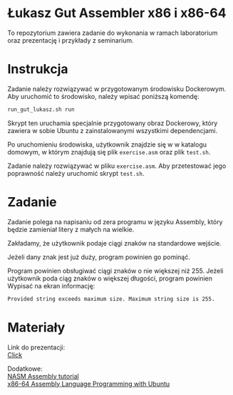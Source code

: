 # Łukasz Gut Assembler x86 i x86-64
To repozytorium zawiera zadanie do wykonania w ramach laboratorium oraz
prezentację i przykłady z seminarium.

# Instrukcja
Zadanie należy rozwiązywać w przygotowanym środowisku Dockerowym.
Aby uruchomić to środowisko, należy wpisać poniższą komendę:

```sh
run_gut_lukasz.sh run
```

Skrypt ten uruchamia specjalnie przygotowany obraz Dockerowy, który
zawiera w sobie Ubuntu z zainstalowanymi wszystkimi dependencjami.  

Po uruchomieniu środowiska, użytkownik znajdzie się w w katalogu domowym,
w którym znajdują się plik ```exercise.asm``` oraz plik ```test.sh```. 

Zadanie należy rozwiązywać w pliku ```exercise.asm```. 
Aby przetestować jego poprawność należy uruchomić skrypt ```test.sh```.

# Zadanie
Zadanie polega na napisaniu od zera programu w języku
Assembly, który będzie zamieniał litery z małych na wielkie.

Zakładamy, że użytkownik podaje ciągi znaków na standardowe wejście.  

Jeżeli dany znak jest już duży, program powinien go pominąć.

Program powinien obsługiwać ciągi znaków o nie większej niż 255.
Jeżeli użytkownik poda ciąg znaków o większej długości, program powinien
Wypisać na ekran informację:
```sh
Provided string exceeds maximum size. Maximum string size is 255.
```


# Materiały

Link do prezentacji:  
[Click](https://www.youtube.com/watch?v=8oT-eIkLEYA)

Dodatkowe:  
[NASM Assembly tutorial](https://www.tutorialspoint.com/assembly_programming/index.htm)  
[x86-64 Assembly Language Programming with Ubuntu](http://www.egr.unlv.edu/~ed/assembly64.pdf)